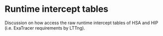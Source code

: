# Runtime intercept tables

Discussion on how access the raw runtime intercept tables of HSA and HIP (i.e. ExaTracer requirements by LTTng).
